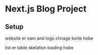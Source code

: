 # Next.js Blog Project

## Setup

website er nam and logo chnage korte hobe


list er table skelation loading hobe